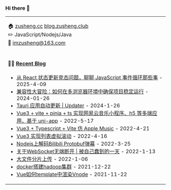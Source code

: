 ### Hi there 👋

<!--
**imzusheng/imzusheng** is a ✨ _special_ ✨ repository because its `README.md` (this file) appears on your GitHub profile.

Here are some ideas to get you started:

- 🔭 I’m currently working on ...
- 🌱 I’m currently learning ...
- 👯 I’m looking to collaborate on ...
- 🤔 I’m looking for help with ...
- 💬 Ask me about ...
- 📫 How to reach me: ...
- 😄 Pronouns: ...
- ⚡ Fun fact: ...
-->

<table>
<tr>
<td valign="middle" width="50%">

:house: [zusheng.cc](https://zusheng.cc) [blog.zusheng.club](https://blog.zusheng.cc)<br/>
:pencil2: JavaScript/Nodejs/Java<br/>
:email: imzusheng@163.com<br/>

</td>

<tr>
<td valign="top" width="50%">

#### 🤹‍♀️ <a href="https://blog.zusheng.cc/" target="_blank">Recent Blog</a>

<!-- START_SECTION:blog -->
* <a href='https://blog.zusheng.club/Blog/Detail?_id=6261568ddccd7d03d37e93af' target='_blank'>从 React 状态更新竞态问题，聊聊 JavaScript 事件循环那些事</a> - 2025-4-09
* <a href='https://blog.zusheng.club/Blog/Detail?_id=6261568ddccd7d03d37e93af' target='_blank'>兼容性大冒险：如何在多浏览器环境中确保项目稳定运行</a> - 2024-01-26
* <a href='https://blog.zusheng.club/Blog/Detail?_id=6261568ddccd7d03d37e93af' target='_blank'>Tauri 应用自动更新 | Updater</a> - 2024-1-26
* <a href='https://blog.zusheng.club/Blog/Detail?_id=6261568ddccd7d03d37e93af' target='_blank'>Vue3 + vite + pinia + ts 实现网易云音乐小程序、h5 等多端应用，基于 uni-app</a> - 2022-5-17
* <a href='https://blog.zusheng.club/Blog/Detail?_id=6261568ddccd7d03d37e93af' target='_blank'>Vue3 + Typescript + Vite 仿 Apple Music</a> - 2022-4-21
* <a href='https://blog.zusheng.club/Blog/Detail?_id=6257ca3adccd7d03d37e93ad' target='_blank'>Vue3 实现列表虚拟滚动</a> - 2022-4-16
* <a href='https://blog.zusheng.club/Blog/Detail?_id=623d8f194c5813a16dccfe8f' target='_blank'>Nodejs上解码Bilibili Protobuf弹幕</a> - 2022-3-25
* <a href='https://blog.zusheng.club/Blog/Detail?_id=61dfabfa4c5813a16dccfe88' target='_blank'>关于WebSocket无端断开 | 被自己蠢到的一天</a> - 2022-1-13
* <a href='https://blog.zusheng.club/Blog/Detail?_id=61d5bea64c5813a16dccfe85' target='_blank'>大文件分片上传</a> - 2022-1-06
* <a href='https://blog.zusheng.club/Blog/Detail?_id=61c2a7cb32b36a6dd9e211cf' target='_blank'>docker搭建hadoop集群</a> - 2021-12-22
* <a href='https://blog.zusheng.club/Blog/Detail?_id=6199cc88e85dfe01832d1ec1' target='_blank'>Vue如何template中渲染Vnode</a> - 2021-11-22
<!-- END_SECTION:blog -->

</td>
</tr>
</table>

